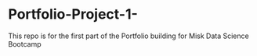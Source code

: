 # Portfolio-Project-1-
This repo is for the first part of the Portfolio building for Misk Data Science Bootcamp
